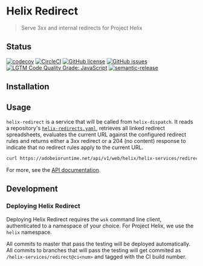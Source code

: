 # Helix Redirect

> Serve 3xx and internal redirects for Project Helix

## Status
[![codecov](https://img.shields.io/codecov/c/github/adobe/helix-redirect.svg)](https://codecov.io/gh/adobe/helix-redirect)
[![CircleCI](https://img.shields.io/circleci/project/github/adobe/helix-redirect.svg)](https://circleci.com/gh/adobe/helix-redirect)
[![GitHub license](https://img.shields.io/github/license/adobe/helix-redirect.svg)](https://github.com/adobe/helix-redirect/blob/master/LICENSE.txt)
[![GitHub issues](https://img.shields.io/github/issues/adobe/helix-redirect.svg)](https://github.com/adobe/helix-redirect/issues)
[![LGTM Code Quality Grade: JavaScript](https://img.shields.io/lgtm/grade/javascript/g/adobe/helix-redirect.svg?logo=lgtm&logoWidth=18)](https://lgtm.com/projects/g/adobe/helix-redirect)
[![semantic-release](https://img.shields.io/badge/%20%20%F0%9F%93%A6%F0%9F%9A%80-semantic--release-e10079.svg)](https://github.com/semantic-release/semantic-release) 

## Installation

## Usage

`helix-redirect` is a service that will be called from `helix-dispatch`. It reads a repository's [`helix-redirects.yaml`](https://github.com/adobe/helix-shared/blob/master/docs/redirects.md), retrieves all linked redirect spreadsheets, evaluates the current URL against the configured redirect rules and returns either a 3xx redirect or a 204 (no content) response to indicate that no redirect rules apply to the current URL.

```bash
curl https://adobeioruntime.net/api/v1/web/helix/helix-services/redirect@v1
```

For more, see the [API documentation](docs/API.md).

## Development

### Deploying Helix Redirect

Deploying Helix Redirect requires the `wsk` command line client, authenticated to a namespace of your choice. For Project Helix, we use the `helix` namespace.

All commits to master that pass the testing will be deployed automatically. All commits to branches that will pass the testing will get commited as `/helix-services/redirect@ci<num>` and tagged with the CI build number.
